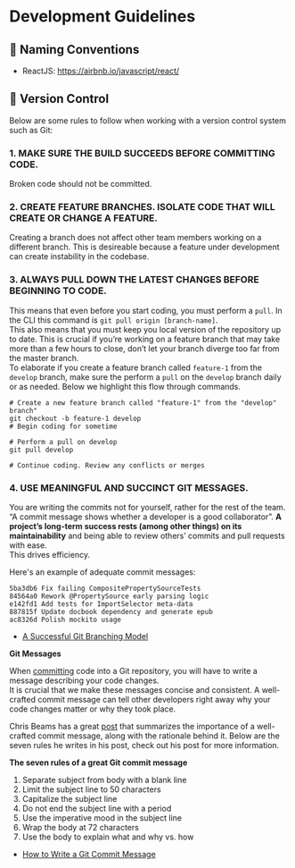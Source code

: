 # Development Guidelines

## 🦸 Naming Conventions 
- ReactJS: https://airbnb.io/javascript/react/

## 👻 Version Control
Below are some rules to follow when working with a version control system such as Git:

### 1. MAKE SURE THE BUILD SUCCEEDS BEFORE COMMITTING CODE.
Broken code should not be committed.

### 2. CREATE FEATURE BRANCHES. ISOLATE CODE THAT WILL CREATE OR CHANGE A FEATURE.    
Creating a branch does not affect other team members working on a different branch. This is desireable because a feature under development can create instability in the codebase.

### 3. ALWAYS PULL DOWN THE LATEST CHANGES BEFORE BEGINNING TO CODE. 
This means that even before you start coding, you must perform a `pull`. In the CLI this command is `git pull origin [branch-name]`.   
This also means that you must keep you local version of the repository up to date. This is crucial if you’re working on a feature branch that may take more than a few hours to close, don’t let your branch diverge too far from the master branch.   
To elaborate if you create a feature branch called `feature-1` from the `develop` branch, make sure the perform a `pull` on the `develop` branch daily or as needed. Below we highlight this flow through commands.  

```
# Create a new feature branch called "feature-1" from the "develop" branch"
git checkout -b feature-1 develop
# Begin coding for sometime

# Perform a pull on develop
git pull develop

# Continue coding. Review any conflicts or merges
```

### 4. USE MEANINGFUL AND SUCCINCT GIT MESSAGES.
You are writing the commits not for yourself, rather for the rest of the team.   
“A commit message shows whether a developer is a good collaborator”. **A project’s long-term success rests (among other things) on its maintainability** and being able to review others’ commits and pull requests with ease.  
This drives efficiency.

Here's an example of adequate commit messages:
```
5ba3db6 Fix failing CompositePropertySourceTests
84564a0 Rework @PropertySource early parsing logic
e142fd1 Add tests for ImportSelector meta-data
887815f Update docbook dependency and generate epub
ac8326d Polish mockito usage
```

- [A Successful Git Branching Model](http://nvie.com/posts/a-successful-git-branching-model/)

**Git Messages**

When [committing](http://dont-be-afraid-to-commit.readthedocs.io/en/latest/git/commandlinegit.html) code into a Git repository, you will have to write a message describing your code changes.  
It is crucial that we make these messages concise and consistent. A well-crafted commit message can tell other developers right away why your code changes matter or why they took place.  
  
Chris Beams has a great [post](https://chris.beams.io/posts/git-commit/) that summarizes the importance of a well-crafted commit message, along with the rationale behind it. Below are the seven rules he writes in his post, check out his post for more information.
    
**The seven rules of a great Git commit message**  
1. Separate subject from body with a blank line
2. Limit the subject line to 50 characters
3. Capitalize the subject line
4. Do not end the subject line with a period
5. Use the imperative mood in the subject line
6. Wrap the body at 72 characters
7. Use the body to explain what and why vs. how

- [How to Write a Git Commit Message](http://chris.beams.io/posts/git-commit/)

